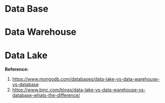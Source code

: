 # Data Base

# Data Warehouse

# Data Lake


**Reference:**  
1. https://www.mongodb.com/databases/data-lake-vs-data-warehouse-vs-database
2. https://www.bmc.com/blogs/data-lake-vs-data-warehouse-vs-database-whats-the-difference/
